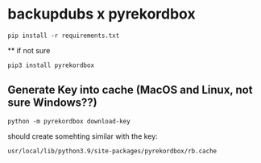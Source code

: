 # backupdubs x pyrekordbox

```
pip install -r requirements.txt
```

** if not sure
```
pip3 install pyrekordbox
```

## Generate Key into cache (MacOS and Linux, not sure Windows??)

```
python -m pyrekordbox download-key
```

should create somehting similar with the key:

```
usr/local/lib/python3.9/site-packages/pyrekordbox/rb.cache
```

